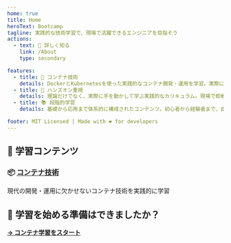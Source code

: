 ```yaml
---
home: true
title: Home
heroText: Bootcamp
tagline: 実践的な技術学習で、現場で活躍できるエンジニアを目指そう
actions:
  - text: 📖 詳しく知る
    link: /About
    type: secondary

features:
  - title: 🐳 コンテナ技術
    details: DockerとKubernetesを使った実践的なコンテナ開発・運用を学習。実際に動くアプリケーションを構築しながらスキルを身につけます。
  - title: 🎯 ハンズオン重視
    details: 理論だけでなく、実際に手を動かして学ぶ実践的なカリキュラム。現場で即戦力となるスキルを効率的に習得できます。
  - title: 📚 段階的学習
    details: 基礎から応用まで体系的に構成されたコンテンツ。初心者から経験者まで、自分のペースで確実にステップアップできます。

footer: MIT Licensed | Made with ❤️ for developers
---
```


## 🎯 学習コンテンツ

### 📦 [コンテナ技術](./dev/container/00_container.md)
現代の開発・運用に欠かせないコンテナ技術を実践的に学習

## 🚀 学習を始める準備はできましたか？

[**→ コンテナ学習をスタート**](./dev/container/00_container.md)